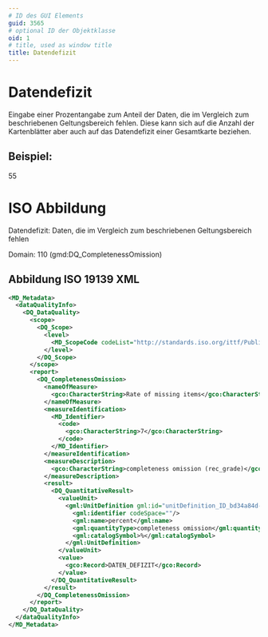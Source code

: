 ```yaml
---
# ID des GUI Elements
guid: 3565
# optional ID der Objektklasse
oid: 1
# title, used as window title
title: Datendefizit
---
```


# Datendefizit

Eingabe einer Prozentangabe zum Anteil der Daten, die im Vergleich zum beschriebenen Geltungsbereich fehlen. Diese kann sich auf die Anzahl der Kartenblätter aber auch auf das Datendefizit einer Gesamtkarte beziehen.

## Beispiel:

55

# ISO Abbildung

Datendefizit: Daten, die im Vergleich zum beschriebenen Geltungsbereich fehlen

Domain: 110 (gmd:DQ_CompletenessOmission)

## Abbildung ISO 19139 XML

```XML
<MD_Metadata>
  <dataQualityInfo>
    <DQ_DataQuality>
      <scope>
        <DQ_Scope>
          <level>
            <MD_ScopeCode codeList="http://standards.iso.org/ittf/PubliclyAvailableStandards/ISO_19139_Schemas/resources/codelist/gmxCodelists.xml#MD_ScopeCode" codeListValue="dataset"/>
          </level>
        </DQ_Scope>
      </scope>
      <report>
        <DQ_CompletenessOmission>
          <nameOfMeasure>
            <gco:CharacterString>Rate of missing items</gco:CharacterString>
          </nameOfMeasure>
          <measureIdentification>
            <MD_Identifier>
              <code>
                <gco:CharacterString>7</gco:CharacterString>
              </code>
            </MD_Identifier>
          </measureIdentification>
          <measureDescription>
            <gco:CharacterString>completeness omission (rec_grade)</gco:CharacterString>
          </measureDescription>
          <result>
            <DQ_QuantitativeResult>
              <valueUnit>
                <gml:UnitDefinition gml:id="unitDefinition_ID_bd34a84d-c3aa-44ff-9b6b-e9d8c18efbae">
                  <gml:identifier codeSpace=""/>
                  <gml:name>percent</gml:name>
                  <gml:quantityType>completeness omission</gml:quantityType>
                  <gml:catalogSymbol>%</gml:catalogSymbol>
                </gml:UnitDefinition>
              </valueUnit>
              <value>
                <gco:Record>DATEN_DEFIZIT</gco:Record>
              </value>
            </DQ_QuantitativeResult>
          </result>
        </DQ_CompletenessOmission>
      </report>
    </DQ_DataQuality>
  </dataQualityInfo>
</MD_Metadata>
```
